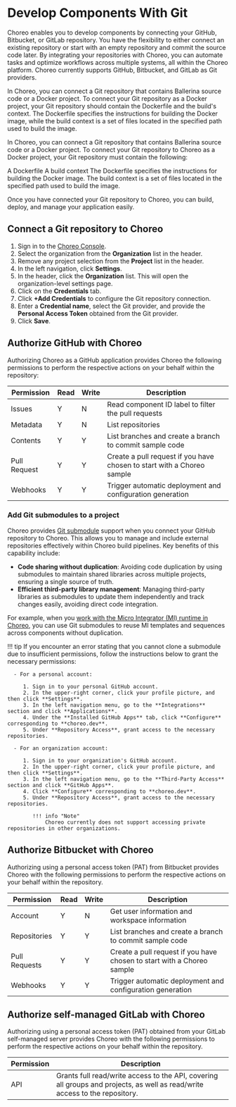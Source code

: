 # Develop Components With Git

Choreo enables you to develop components by connecting your GitHub, Bitbucket, or GitLab repository. You have the flexibility to either connect an existing repository or start with an empty repository and commit the source code later. By integrating your repositories with Choreo, you can automate tasks and optimize workflows across multiple systems, all within the Choreo platform.  Choreo currently supports GitHub, Bitbucket, and GitLab as Git providers. 

In Choreo, you can connect a Git repository that contains Ballerina source code or a Docker project. To connect your Git repository as a Docker project, your Git repository should contain the Dockerfile and the build's context. The Dockerfile specifies the instructions for building the Docker image, while the build context is a set of files located in the specified path used to build the image.

In Choreo, you can connect a Git repository that contains Ballerina source code or a Docker project. To connect your Git repository to Choreo as a Docker project, your Git repository must contain the following:

A Dockerfile
A build context
The Dockerfile specifies the instructions for building the Docker image. The build context is a set of files located in the specified path used to build the image.

Once you have connected your Git repository to Choreo, you can build, deploy, and manage your application easily. 

## Connect a Git repository to Choreo

1. Sign in to the [Choreo Console](https://console.choreo.dev/).
2. Select the organization from the **Organization** list in the header. 
3. Remove any project selection from the **Project** list in the header. 
4. In the left navigation, click **Settings**.
5. In the header, click the **Organization** list. This will open the organization-level settings page. 
6. Click on the **Credentials** tab. 
7. Click **+Add Credentials** to configure the Git repository connection.
8. Enter a **Credential name**, select the Git provider, and provide the **Personal Access Token** obtained from the Git provider.
9. Click **Save**.  

## Authorize GitHub with Choreo 

Authorizing Choreo as a GitHub application provides Choreo the following permissions to perform the respective actions on your behalf within the repository:

|Permission   | Read| Write| Description                                                           |
|-------------|-----|------|-----------------------------------------------------------------------|
|Issues       | Y   | N    | Read component ID label to filter the pull requests                   |
|Metadata     | Y   | N    | List repositories                                                     |
|Contents     | Y   | Y    | List branches and create a branch to commit sample code               |
|Pull Request | Y   | Y    | Create a pull request if you have chosen to start with a Choreo sample|
|Webhooks     | Y   | Y    | Trigger automatic deployment and configuration generation             |

### Add Git submodules to a project

Choreo provides [Git submodule](https://git-scm.com/book/en/v2/Git-Tools-Submodules) support when you connect your GitHub repository to Choreo. This allows you to manage and include external repositories effectively within Choreo build pipelines. Key benefits of this capability include:

  - **Code sharing without duplication**: Avoiding code duplication by using submodules to maintain shared libraries across multiple projects, ensuring a single source of truth.
  - **Efficient third-party library management**: Managing third-party libraries as submodules to update them independently and track changes easily, avoiding direct code integration.

For example, when you [work with the Micro Integrator (MI) runtime in Choreo](./work-with-the-micro-integrator-runtime-in-choreo.md), you can use Git submodules to reuse MI templates and sequences across components without duplication.

!!! tip 
    If you encounter an error stating that you cannot clone a submodule due to insufficient permissions, follow the instructions below to grant the necessary permissions:

      - For a personal account:

         1. Sign in to your personal GitHub account.
         2. In the upper-right corner, click your profile picture, and then click **Settings**.
         3. In the left navigation menu, go to the **Integrations** section and click **Applications**.
         4. Under the **Installed GitHub Apps** tab, click **Configure** corresponding to **choreo.dev**.
         5. Under **Repository Access**, grant access to the necessary repositories.

      - For an organization account:

         1. Sign in to your organization's GitHub account.
         2. In the upper-right corner, click your profile picture, and then click **Settings**.
         3. In the left navigation menu, go to the **Third-Party Access** section and click **GitHub Apps**.
         4. Click **Configure** corresponding to **choreo.dev**.
         5. Under **Repository Access**, grant access to the necessary repositories.

            !!! info "Note"
                Choreo currently does not support accessing private repositories in other organizations.

## Authorize Bitbucket with Choreo

Authorizing using a personal access token (PAT) from Bitbucket provides Choreo with the following permissions to perform the respective actions on your behalf within the repository.

|Permission    | Read| Write| Description                                                            |
|--------------|-----|------|------------------------------------------------------------------------|
|Account       | Y   | N    | Get user information and workspace information                         |
|Repositories  | Y   | Y    | List branches and create a branch to commit sample code                |
|Pull Requests | Y   | Y    | Create a pull request if you have chosen to start with a Choreo sample |
|Webhooks      | Y   | Y    | Trigger automatic deployment and configuration generation              |

## Authorize self-managed GitLab with Choreo

Authorizing using a personal access token (PAT) obtained from your GitLab self-managed server provides Choreo with the following permissions to perform the respective actions on your behalf within the repository.

|Permission    | Description                                                                         |
|--------------|-------------------------------------------------------------------------------------|
|API           | Grants full read/write access to the API, covering all groups and projects, as well as read/write access to the repository.|

